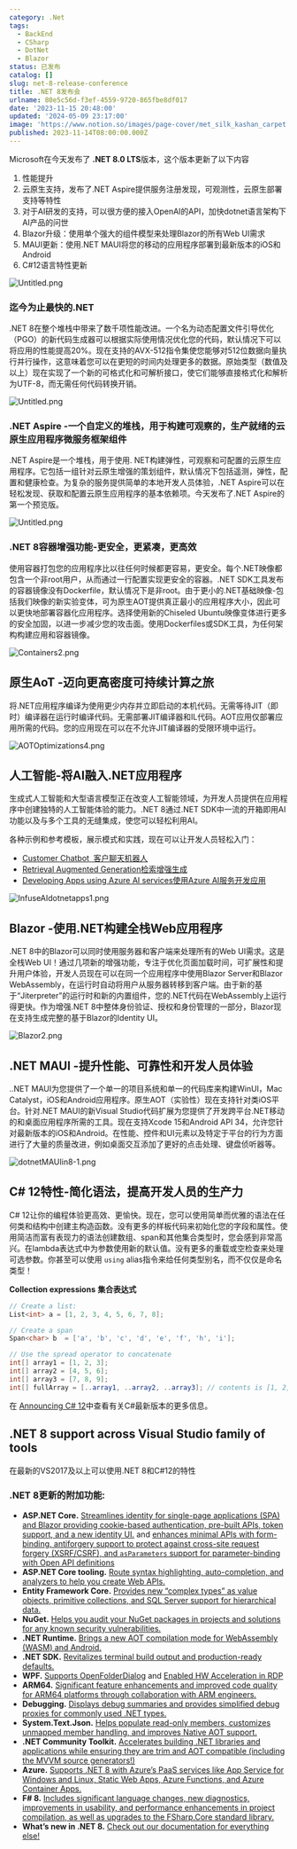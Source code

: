 ```yaml
---
category: .Net
tags:
  - BackEnd
  - CSharp
  - DotNet
  - Blazor
status: 已发布
catalog: []
slug: net-8-release-conference
title: .NET 8发布会
urlname: 80e5c56d-f3ef-4559-9720-865fbe8df017
date: '2023-11-15 20:48:00'
updated: '2024-05-09 23:17:00'
image: 'https://www.notion.so/images/page-cover/met_silk_kashan_carpet.jpg'
published: 2023-11-14T08:00:00.000Z
---
```


Microsoft在今天发布了 **.NET 8.0 LTS**版本，这个版本更新了以下内容

1. 性能提升
2. 云原生支持，发布了.NET Aspire提供服务注册发现，可观测性，云原生部署支持等特性
3. 对于AI研发的支持，可以很方便的接入OpenAI的API，加快dotnet语言架构下AI产品的问世
4. Blazor升级：使用单个强大的组件模型来处理Blazor的所有Web UI需求
5. MAUI更新：使用.NET MAUI将您的移动的应用程序部署到最新版本的iOS和Android
6. C#12语言特性更新

![Untitled.png](https://prod-files-secure.s3.us-west-2.amazonaws.com/5d24fe63-e567-4804-86f9-9fdc62e13082/10cda029-65af-4ea7-b30e-605b2d9e6c57/Untitled.png?X-Amz-Algorithm=AWS4-HMAC-SHA256&X-Amz-Content-Sha256=UNSIGNED-PAYLOAD&X-Amz-Credential=ASIAZI2LB466QX7XHEUE%2F20250408%2Fus-west-2%2Fs3%2Faws4_request&X-Amz-Date=20250408T053929Z&X-Amz-Expires=3600&X-Amz-Security-Token=IQoJb3JpZ2luX2VjEPb%2F%2F%2F%2F%2F%2F%2F%2F%2F%2FwEaCXVzLXdlc3QtMiJIMEYCIQCDI0jPwutunfZjjzyEQI1%2BxPl00zk%2FQMI5YgCp6LYJcwIhAMbxZ4OZByV0PtzQdKxsetEdgWIgsA2Vwu5fs2LaDS%2F4Kv8DCG8QABoMNjM3NDIzMTgzODA1IgyDwdwVH5M5zrIK078q3AP%2BZ4K5m8fmXwyHBwr0EcGT7BjtJwBcDa2B4zcg%2BfhX5EEU4JZ5OlpSyl%2FSWtTBZsSuPbz3JwNRHLws%2Bdx%2BQbdMfPBu7qtsTpubOfk9rv8Vs1R0kRaWOP9H9aAv6h6bIg3K0OGeAaLEGVLf2aaQN7NGcJtcefru6hN2UNb9jv2a82cXFk%2FuWgF50tU7NYCUY5%2FIkK%2F0Yerv%2F3zMjqG%2FCt1GOz7yeQdqCJtb37siMbOegtRep0%2Fd%2B6vPMqF%2Fx206DPyWx9ReGqnc5wqbJtJPU%2BNWo7QAm88SMeMGd2%2FZCLKVjujVCMHi%2BS8QQh1sGcW2GYpPleFXFo82A383HCcf8SdYFG%2Bt1HKVJYYKMI%2BPOBl%2BQLnebtqNRCSw8e%2FQi9CWbSjTmqPNLJZp3NKkukqI5cqaQ%2FUKomapjFLFjtQ6Knhi%2BtArLTWjeLARYj6TBINbeengyYTjCiGgaYD2kEGTlfhbugoc2AjgGCd155e6i4m7Bt9JqyCUEjr%2FQ%2BVrPke3bSNsw2ohk59VnzXdRQ2E57WaoeHV15EBqLBnxg4Y%2BV5JbfRE50jsr1LYRBPs34Vvtcy9riofvwf5oOSV44Gik%2BBM40%2B3k8h%2FWnEhsuiYkpH4eq6ydx6I%2Be5GVdFypDDk6tK%2FBjqkAQvMzcwbADolQogJwLBHG0aNGQfxcYwQiTcGfrao5mNQwjyH4SfsLSkMqhol1kg9C1HSOTpdFNaYJJj%2FR4VsjEVCxZuJMCHeImICpuvI6VLW40oxEtJOn615rzrdAeKSOYyDGKyNcDaxsO2B6y1b9YfRqR0vpn3eUZhePDi3vmMUncA%2FR0uw%2Fi%2F6km1tVjLj8rm8xRlTsz49OoS7PVUwJzHSYfye&X-Amz-Signature=b950c7b35990f70a20834497f4626f8864176856935d69a57048e2722efd0661&X-Amz-SignedHeaders=host&x-id=GetObject)


### **迄今为止最快的.NET**


.NET 8在整个堆栈中带来了数千项性能改进。一个名为动态配置文件引导优化（PGO）的新代码生成器可以根据实际使用情况优化您的代码，默认情况下可以将应用的性能提高20%。现在支持的AVX-512指令集使您能够对512位数据向量执行并行操作，这意味着您可以在更短的时间内处理更多的数据。原始类型（数值及以上）现在实现了一个新的可格式化和可解析接口，使它们能够直接格式化和解析为UTF-8，而无需任何代码转换开销。


![Untitled.png](https://prod-files-secure.s3.us-west-2.amazonaws.com/5d24fe63-e567-4804-86f9-9fdc62e13082/edcbf140-d619-4389-a4a6-f97c113ab9f2/Untitled.png?X-Amz-Algorithm=AWS4-HMAC-SHA256&X-Amz-Content-Sha256=UNSIGNED-PAYLOAD&X-Amz-Credential=ASIAZI2LB466QX7XHEUE%2F20250408%2Fus-west-2%2Fs3%2Faws4_request&X-Amz-Date=20250408T053929Z&X-Amz-Expires=3600&X-Amz-Security-Token=IQoJb3JpZ2luX2VjEPb%2F%2F%2F%2F%2F%2F%2F%2F%2F%2FwEaCXVzLXdlc3QtMiJIMEYCIQCDI0jPwutunfZjjzyEQI1%2BxPl00zk%2FQMI5YgCp6LYJcwIhAMbxZ4OZByV0PtzQdKxsetEdgWIgsA2Vwu5fs2LaDS%2F4Kv8DCG8QABoMNjM3NDIzMTgzODA1IgyDwdwVH5M5zrIK078q3AP%2BZ4K5m8fmXwyHBwr0EcGT7BjtJwBcDa2B4zcg%2BfhX5EEU4JZ5OlpSyl%2FSWtTBZsSuPbz3JwNRHLws%2Bdx%2BQbdMfPBu7qtsTpubOfk9rv8Vs1R0kRaWOP9H9aAv6h6bIg3K0OGeAaLEGVLf2aaQN7NGcJtcefru6hN2UNb9jv2a82cXFk%2FuWgF50tU7NYCUY5%2FIkK%2F0Yerv%2F3zMjqG%2FCt1GOz7yeQdqCJtb37siMbOegtRep0%2Fd%2B6vPMqF%2Fx206DPyWx9ReGqnc5wqbJtJPU%2BNWo7QAm88SMeMGd2%2FZCLKVjujVCMHi%2BS8QQh1sGcW2GYpPleFXFo82A383HCcf8SdYFG%2Bt1HKVJYYKMI%2BPOBl%2BQLnebtqNRCSw8e%2FQi9CWbSjTmqPNLJZp3NKkukqI5cqaQ%2FUKomapjFLFjtQ6Knhi%2BtArLTWjeLARYj6TBINbeengyYTjCiGgaYD2kEGTlfhbugoc2AjgGCd155e6i4m7Bt9JqyCUEjr%2FQ%2BVrPke3bSNsw2ohk59VnzXdRQ2E57WaoeHV15EBqLBnxg4Y%2BV5JbfRE50jsr1LYRBPs34Vvtcy9riofvwf5oOSV44Gik%2BBM40%2B3k8h%2FWnEhsuiYkpH4eq6ydx6I%2Be5GVdFypDDk6tK%2FBjqkAQvMzcwbADolQogJwLBHG0aNGQfxcYwQiTcGfrao5mNQwjyH4SfsLSkMqhol1kg9C1HSOTpdFNaYJJj%2FR4VsjEVCxZuJMCHeImICpuvI6VLW40oxEtJOn615rzrdAeKSOYyDGKyNcDaxsO2B6y1b9YfRqR0vpn3eUZhePDi3vmMUncA%2FR0uw%2Fi%2F6km1tVjLj8rm8xRlTsz49OoS7PVUwJzHSYfye&X-Amz-Signature=d09af2ce629a0558f18acb497c3084603799884c7ea5999cf5154ff47cb8611c&X-Amz-SignedHeaders=host&x-id=GetObject)


### **.NET Aspire -一个自定义的堆栈，用于构建可观察的，生产就绪的云原生应用程序微服务框架组件**


.NET Aspire是一个堆栈，用于使用. NET构建弹性，可观察和可配置的云原生应用程序。它包括一组针对云原生增强的策划组件，默认情况下包括遥测，弹性，配置和健康检查。为复杂的服务提供简单的本地开发人员体验，.NET Aspire可以在轻松发现、获取和配置云原生应用程序的基本依赖项。今天发布了.NET Aspire的第一个预览版。


![Untitled.png](https://prod-files-secure.s3.us-west-2.amazonaws.com/5d24fe63-e567-4804-86f9-9fdc62e13082/ff6a34d3-ac25-412d-9204-a7263d00528f/Untitled.png?X-Amz-Algorithm=AWS4-HMAC-SHA256&X-Amz-Content-Sha256=UNSIGNED-PAYLOAD&X-Amz-Credential=ASIAZI2LB466QX7XHEUE%2F20250408%2Fus-west-2%2Fs3%2Faws4_request&X-Amz-Date=20250408T053929Z&X-Amz-Expires=3600&X-Amz-Security-Token=IQoJb3JpZ2luX2VjEPb%2F%2F%2F%2F%2F%2F%2F%2F%2F%2FwEaCXVzLXdlc3QtMiJIMEYCIQCDI0jPwutunfZjjzyEQI1%2BxPl00zk%2FQMI5YgCp6LYJcwIhAMbxZ4OZByV0PtzQdKxsetEdgWIgsA2Vwu5fs2LaDS%2F4Kv8DCG8QABoMNjM3NDIzMTgzODA1IgyDwdwVH5M5zrIK078q3AP%2BZ4K5m8fmXwyHBwr0EcGT7BjtJwBcDa2B4zcg%2BfhX5EEU4JZ5OlpSyl%2FSWtTBZsSuPbz3JwNRHLws%2Bdx%2BQbdMfPBu7qtsTpubOfk9rv8Vs1R0kRaWOP9H9aAv6h6bIg3K0OGeAaLEGVLf2aaQN7NGcJtcefru6hN2UNb9jv2a82cXFk%2FuWgF50tU7NYCUY5%2FIkK%2F0Yerv%2F3zMjqG%2FCt1GOz7yeQdqCJtb37siMbOegtRep0%2Fd%2B6vPMqF%2Fx206DPyWx9ReGqnc5wqbJtJPU%2BNWo7QAm88SMeMGd2%2FZCLKVjujVCMHi%2BS8QQh1sGcW2GYpPleFXFo82A383HCcf8SdYFG%2Bt1HKVJYYKMI%2BPOBl%2BQLnebtqNRCSw8e%2FQi9CWbSjTmqPNLJZp3NKkukqI5cqaQ%2FUKomapjFLFjtQ6Knhi%2BtArLTWjeLARYj6TBINbeengyYTjCiGgaYD2kEGTlfhbugoc2AjgGCd155e6i4m7Bt9JqyCUEjr%2FQ%2BVrPke3bSNsw2ohk59VnzXdRQ2E57WaoeHV15EBqLBnxg4Y%2BV5JbfRE50jsr1LYRBPs34Vvtcy9riofvwf5oOSV44Gik%2BBM40%2B3k8h%2FWnEhsuiYkpH4eq6ydx6I%2Be5GVdFypDDk6tK%2FBjqkAQvMzcwbADolQogJwLBHG0aNGQfxcYwQiTcGfrao5mNQwjyH4SfsLSkMqhol1kg9C1HSOTpdFNaYJJj%2FR4VsjEVCxZuJMCHeImICpuvI6VLW40oxEtJOn615rzrdAeKSOYyDGKyNcDaxsO2B6y1b9YfRqR0vpn3eUZhePDi3vmMUncA%2FR0uw%2Fi%2F6km1tVjLj8rm8xRlTsz49OoS7PVUwJzHSYfye&X-Amz-Signature=0e128909062f7f33f1c2594de45294826b3848cd45123be9809027df4f1b47b1&X-Amz-SignedHeaders=host&x-id=GetObject)


### **.NET 8容器增强功能-更安全，更紧凑，更高效**


使用容器打包您的应用程序比以往任何时候都更容易，更安全。每个.NET映像都包含一个非root用户，从而通过一行配置实现更安全的容器。.NET SDK工具发布的容器镜像没有Dockerfile，默认情况下是非root。由于更小的.NET基础映像-包括我们映像的新实验变体，可为原生AOT提供真正最小的应用程序大小，因此可以更快地部署容器化应用程序。选择使用新的Chiseled Ubuntu映像变体进行更多的安全加固，以进一步减少您的攻击面。使用Dockerfiles或SDK工具，为任何架构构建应用和容器镜像。


![Containers2.png](https://devblogs.microsoft.com/dotnet/wp-content/uploads/sites/10/2023/11/Containers2.png)


## 原生AoT -迈向更高密度可持续计算之旅


将.NET应用程序编译为使用更少内存并立即启动的本机代码。无需等待JIT（即时）编译器在运行时编译代码。无需部署JIT编译器和IL代码。AOT应用仅部署应用所需的代码。您的应用现在可以在不允许JIT编译器的受限环境中运行。


![AOTOptimizations4.png](https://devblogs.microsoft.com/dotnet/wp-content/uploads/sites/10/2023/11/AOTOptimizations4.png)


## 人工智能-将AI融入.NET应用程序


生成式人工智能和大型语言模型正在改变人工智能领域，为开发人员提供在应用程序中创建独特的人工智能体验的能力。.NET 8通过.NET SDK中一流的开箱即用AI功能以及与多个工具的无缝集成，使您可以轻松利用AI。


各种示例和参考模板，展示模式和实践，现在可以让开发人员轻松入门：

- [Customer Chatbot](https://github.com/dotnet/eShop)[ ](https://github.com/dotnet/eShop)[ 客户聊天机器人](https://github.com/dotnet/eShop)
- [Retrieval Augmented Generation](https://github.com/Azure-Samples/azure-search-openai-demo-csharp)[检索增强生成](https://github.com/Azure-Samples/azure-search-openai-demo-csharp)
- [Developing Apps using Azure AI services](https://devblogs.microsoft.com/dotnet/demystifying-retrieval-augmented-generation-with-dotnet/)[使用Azure AI服务开发应用](https://devblogs.microsoft.com/dotnet/demystifying-retrieval-augmented-generation-with-dotnet/)

![InfuseAIdotnetapps1.png](https://devblogs.microsoft.com/dotnet/wp-content/uploads/sites/10/2023/11/InfuseAIdotnetapps1.png)


## Blazor -使用.NET构建全栈Web应用程序


.NET 8中的Blazor可以同时使用服务器和客户端来处理所有的Web UI需求。这是全栈Web UI！通过几项新的增强功能，专注于优化页面加载时间，可扩展性和提升用户体验，开发人员现在可以在同一个应用程序中使用Blazor Server和Blazor WebAssembly，在运行时自动将用户从服务器转移到客户端。由于新的基于“Jiterpreter”的运行时和新的内置组件，您的.NET代码在WebAssembly上运行得更快。作为增强.NET 8中整体身份验证、授权和身份管理的一部分，Blazor现在支持生成完整的基于Blazor的Identity UI。


![Blazor2.png](https://devblogs.microsoft.com/dotnet/wp-content/uploads/sites/10/2023/11/Blazor2.png)


## .NET MAUI -提升性能、可靠性和开发人员体验


..NET MAUI为您提供了一个单一的项目系统和单一的代码库来构建WinUI，Mac Catalyst，iOS和Android应用程序。原生AOT（实验性）现在支持针对类iOS平台。针对.NET MAUI的新Visual Studio代码扩展为您提供了开发跨平台.NET移动的和桌面应用程序所需的工具。现在支持Xcode 15和Android API 34，允许您针对最新版本的iOS和Android。在性能、控件和UI元素以及特定于平台的行为方面进行了大量的质量改进，例如桌面交互添加了更好的点击处理、键盘侦听器等。


![dotnetMAUIin8-1.png](https://devblogs.microsoft.com/dotnet/wp-content/uploads/sites/10/2023/11/dotnetMAUIin8-1.png)


## C# 12特性-简化语法，提高开发人员的生产力


C# 12让你的编程体验更高效、更愉快。现在，您可以使用简单而优雅的语法在任何类和结构中创建主构造函数。没有更多的样板代码来初始化您的字段和属性。使用简洁而富有表现力的语法创建数组、span和其他集合类型时，您会感到非常高兴。在lambda表达式中为参数使用新的默认值。没有更多的重载或空检查来处理可选参数。你甚至可以使用 `using` alias指令来给任何类型别名，而不仅仅是命名类型！


**Collection expressions** **集合表达式**


```c#
// Create a list:
List<int> a = [1, 2, 3, 4, 5, 6, 7, 8];

// Create a span
Span<char> b  = ['a', 'b', 'c', 'd', 'e', 'f', 'h', 'i'];

// Use the spread operator to concatenate
int[] array1 = [1, 2, 3];
int[] array2 = [4, 5, 6];
int[] array3 = [7, 8, 9];
int[] fullArray = [..array1, ..array2, ..array3]; // contents is [1, 2, 3, 4, 5, 6, 7, 8, 9]
```


在 [Announcing C# 12](https://devblogs.microsoft.com/dotnet/announcing-csharp-12)中查看有关C#最新版本的更多信息。


## .NET 8 support across Visual Studio family of tools


在最新的VS2017及以上可以使用.NET 8和C#12的特性


### .NET 8更新的附加功能:

- **ASP.NET Core.** [Streamlines identity for single-page applications (SPA) and Blazor providing cookie-based authentication, pre-built APIs, token support, and a new identity UI.](https://devblogs.microsoft.com/dotnet/whats-new-with-identity-in-dotnet-8/) and [enhances minimal APIs with form-binding, antiforgery support to protect against cross-site request forgery (XSRF/CSRF), and ](https://learn.microsoft.com/aspnet/core/release-notes/aspnetcore-8.0#minimal-apis)[`asParameters`](https://learn.microsoft.com/aspnet/core/release-notes/aspnetcore-8.0#minimal-apis)[ support for parameter-binding with Open API definitions](https://learn.microsoft.com/aspnet/core/release-notes/aspnetcore-8.0#minimal-apis)
- **ASP.NET Core tooling.** [Route syntax highlighting, auto-completion, and analyzers to help you create Web APIs.](https://devblogs.microsoft.com/dotnet/aspnet-core-route-tooling-dotnet-8/)
- **Entity Framework Core.** [Provides new “complex types” as value objects, primitive collections, and SQL Server support for hierarchical data.](https://devblogs.microsoft.com/dotnet/announcing-ef8-rc2/)
- **NuGet.** [Helps you audit your NuGet packages in projects and solutions for any known security vulnerabilities.](https://learn.microsoft.com/nuget/concepts/auditing-packages)
- **.NET Runtime.** [Brings a new AOT compilation mode for WebAssembly (WASM) and Android.](https://devblogs.microsoft.com/dotnet/announcing-dotnet-8-rc1/#androidstripilafteraot-mode-on-android)
- **.NET SDK.** [Revitalizes terminal build output and production-ready defaults.](https://learn.microsoft.com/dotnet/core/whats-new/dotnet-8#net-sdk)
- **WPF.** [Supports OpenFolderDialog](https://devblogs.microsoft.com/dotnet/wpf-file-dialog-improvements-in-dotnet-8/) and [Enabled HW Acceleration in RDP](https://devblogs.microsoft.com/dotnet/announcing-dotnet-8-rc1/#wpf-hardware-acceleration-in-rdp)
- **ARM64.** [Significant feature enhancements and improved code quality for ARM64 platforms through collaboration with ARM engineers.](https://devblogs.microsoft.com/dotnet/this-arm64-performance-in-dotnet-8/)
- **Debugging.** [Displays debug summaries and provides simplified debug proxies for commonly used .NET types.](https://devblogs.microsoft.com/dotnet/debugging-enhancements-in-dotnet-8/)
- **System.Text.Json.** [Helps populate read-only members, customizes unmapped member handling, and improves Native AOT support.](https://devblogs.microsoft.com/dotnet/system-text-json-in-dotnet-8/)
- **.NET Community Toolkit.** [Accelerates building .NET libraries and applications while ensuring they are trim and AOT compatible (including the MVVM source generators!)](https://devblogs.microsoft.com/dotnet/announcing-the-dotnet-community-toolkit-821/)
- **Azure.** [Supports .NET 8 with Azure’s PaaS services like App Service for Windows and Linux, Static Web Apps, Azure Functions, and Azure Container Apps.](https://aka.ms/appservice-dotnet8)
- **F# 8.** [Includes significant language changes, new diagnostics, improvements in usability, and performance enhancements in project compilation, as well as upgrades to the FSharp.Core standard library.](https://devblogs.microsoft.com/dotnet/announcing-fsharp-8/)
- **What’s new in .NET 8.** [Check out our documentation for everything else!](https://learn.microsoft.com/dotnet/core/whats-new/dotnet-8)
